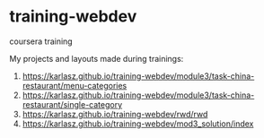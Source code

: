 # training-webdev
coursera training 

My projects and layouts made during trainings:
1. https://karlasz.github.io/training-webdev/module3/task-china-restaurant/menu-categories
2. https://karlasz.github.io/training-webdev/module3/task-china-restaurant/single-category
3. https://karlasz.github.io/training-webdev/rwd/rwd 
4. https://karlasz.github.io/training-webdev/mod3_solution/index 
